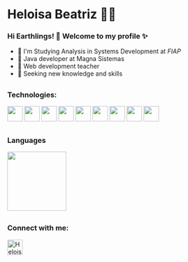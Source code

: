
<!--
### Hi there 👋
**Helloisa22/Helloisa22** is a ✨ _special_ ✨ repository because its `README.md` (this file) appears on your GitHub profile.

Here are some ideas to get you started:

- 🔭 I’m currently working on ...
- 🌱 I’m currently learning ...
- 👯 I’m looking to collaborate on ...
- 🤔 I’m looking for help with ...
- 💬 Ask me about ...
- 📫 How to reach me: ...
- 😄 Pronouns: ...
- ⚡ Fun fact: ...
🚀 I'm Studying Analysis in Systems Development at FIAP
🚀 Java developer at Magna Sistemas
🚀 web development teacher
🚀 Seeking new knowledge and skills
-->
# Heloisa Beatriz 👩‍💻

### Hi Earthlings! 👋 Welcome to my profile ✨
  
- 🚀 I'm Studying Analysis in Systems Development at *FIAP*
- 🚀 Java developer at Magna Sistemas
- 🚀 Web development teacher
- 🚀 Seeking new knowledge and skills

##
###  Technologies:

<img src = "https://i.imgur.com/SZw5fKK.png" height="35" width="35"/> <img src = "https://i.imgur.com/fY0ajRd.png" height="35" width="35"> <img src = "https://i.imgur.com/opyd6uS.png" height="35" width="35"> <img src = "https://i.imgur.com/N6BnJRl.png" height="35" width="35"> <img src = "https://i.imgur.com/mEF4bj3.png" height="35" width="35"> <img src = "https://i.imgur.com/bMbzppn.png" height="35" width="35"> <img src = "https://git-scm.com/images/logos/downloads/Git-Icon-1788C.png" height="35" width="35"> <img src = "https://getbootstrap.com/docs/4.0/assets/brand/bootstrap-social-logo.png" height="35" width="35"> <img src = "https://i.imgur.com/Ce9bS32.png" height="35" width="35">
<!-- <img src = "https://miro.medium.com/max/816/1*mn6bOs7s6Qbao15PMNRyOA.png" height="35" width="35">  -->

##
### Languages
<a href="https://github.com/Helloisa22?tab=repositories"><img height="135px" src="https://github-readme-stats.vercel.app/api?username=Helloisa22&hide_title=true&hide_border=true&show_icons=true&include_all_commits=true&count_private=true&line_height=20&_color=9f9f9f&text_color=9f9f9f&icon_color=79ff97&bg_color=151515&theme=graywhite" /> <!-- <img height="135px" src="https://github-readme-stats.vercel.app/api/top-langs/?username=Helloisa22&hide_title=false&hide_border=true&layout=compact&langs_count=7,Redventures-Movie-Quotes&text_color=9f9f9f&icon_color=79ff97&bg_color=151515&theme=graywhite" />--></a>

##
<div  align="left">
  <h3>Connect with me:</h3>  
    <p>
      <a href="https://www.linkedin.com/in/heloisa-beatriz-515139197/" target="_blank"><img align="center" src="https://user-images.githubusercontent.com/52077278/135925928-32dab723-cd9f-4b40-aa16-2397ff1221b3.png" alt="HeloisaBeatriz" height="35" width="35" /></a>
    </p>
</div>
